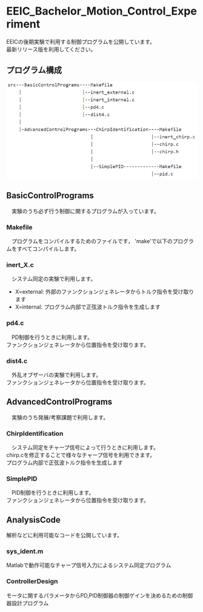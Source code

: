 # EEIC_Bachelor_Motion_Control_Experiment
EEICの後期実験で利用する制御プログラムを公開しています。  
最新リリース版を利用してください。
## プログラム構成
![DirTree](https://github.com/eeicpower/EEIC_Bachelor_Motion_Control_Experiment/blob/pict/pict/programConf.PNG)
                                                    
## BasicControlPrograms
　実験のうち必ず行う制御に関するプログラムが入っています。
### Makefile
　プログラムをコンパイルするためのファイルです，
  'make'で以下のプログラムをすべてコンパイルします。
### inert_X.c
　システム同定の実験で利用します。
* X=external: 外部のファンクションジェネレータからトルク指令を受け取ります
* X=internal: プログラム内部で正弦波トルク指令を生成します
### pd4.c
　PD制御を行うときに利用します。  
 ファンクションジェネレータから位置指令を受け取ります。
### dist4.c
　外乱オブザーバの実験で利用します。  
 ファンクションジェネレータから位置指令を受け取ります。
 
## AdvancedControlPrograms
　実験のうち発展/考察課題で利用します。
### ChirpIdentification
　システム同定をチャープ信号によって行うときに利用します。  
 chirp.cを修正することで様々なチャープ信号を利用できます。  
 プログラム内部で正弦波トルク指令を生成します
 ### SimplePID
 　PID制御を行うときに利用します。  
  ファンクションジェネレータから位置指令を受け取ります。
  ## AnalysisCode
  解析などに利用可能なコードを公開しています。
  ### sys_ident.m
  Matlabで動作可能なチャープ信号入力によるシステム同定プログラム
  ### ControllerDesign
  モータに関するパラメータからPD,PID制御器の制御ゲインを決めるための制御器設計プログラム
